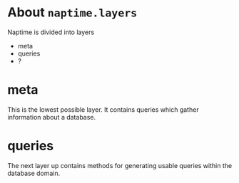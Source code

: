 # About `naptime.layers`

Naptime is divided into layers

- meta
- queries
- ?

# meta

This is the lowest possible layer.  It contains queries which gather information about a database.

# queries

The next layer up contains methods for generating usable queries within the database domain.
